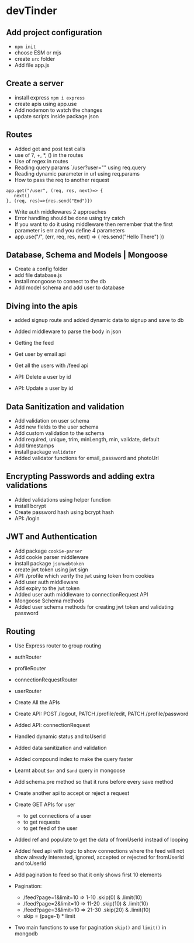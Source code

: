 # devTinder

## Add project configuration

- `npm init`
- choose ESM or mjs
- create `src` folder
- Add file app.js

## Create a server

- install express `npm i express`
- create apis using app.use
- Add nodemon to watch the changes
- update scripts inside package.json

## Routes

- Added get and post test calls
- use of ?, +, \*, () in the routes
- Use of regex in routes
- Reading query params `/user?user="" using req.query
- Reading dynamic parameter in url using req.params
- How to pass the req to another request

```
app.get("/user", (req, res, next)=> {
   next()
}, (req, res)=>{res.send("End")})

```

- Write auth middlewares 2 approaches
- Error handling should be done using try catch
- If you want to do it using middleware then remember that the first parameter is err and you define 4 parameters
- app.use("/", (err, req, res, next) => {
  res.send("Hello There")
  })

## Database, Schema and Models | Mongoose

- Create a config folder
- add file database.js
- install mongoose to connect to the db
- Add model schema and add user to database

## Diving into the apis

- added signup route and added dynamic data to signup and save to db
- Added middleware to parse the body in json
- Getting the feed
- Get user by email api
- Get all the users with /feed api

- API: Delete a user by id
- API: Update a user by id

## Data Sanitization and validation

- Add validation on user schema
- Add new fields to the user schema
- Add custom validation to the schema
- Add required, unique, trim, minLength, min, validate, default
- Add timestamps
- install package `validator`
- Added validator functions for email, password and photoUrl

## Encrypting Passwords and adding extra validations

- Added validations using helper function
- install bcrypt
- Create password hash using bcrypt hash
- API: /login

## JWT and Authentication

- Add package `cookie-parser`
- Add cookie parser middleware
- install package `jsonwebtoken`
- create jwt token using jwt sign
- API: /profile which verify the jwt using token from cookies
- Add user auth middleware
- Add expiry to the jwt token
- Added user auth middleware to connectionRequest API
- Mongoose Schema methods
- Added user schema methods for creating jwt token and validating password

## Routing

- Use Express router to group routing
- authRouter
- profileRouter
- connectionRequestRouter
- userRouter

- Create All the APIs
- Create API: POST /logout, PATCH /profile/edit, PATCH /profile/password

- Added API: connectionRequest
- Handled dynamic status and toUserId
- Added data sanitization and validation
- Added compound index to make the query faster
- Learnt about `$or` and `$and` query in mongoose
- Add schema.pre method so that it runs before every save method

- Create another api to accept or reject a request
- Create GET APIs for user

  - to get connections of a user
  - to get requests
  - to get feed of the user

- Added ref and populate to get the data of fromUserId instead of looping
- Added feed api with logic to show connections where the feed will not show already interested, ignored, accepted or rejected for fromUserId and toUserId
- Add pagination to feed so that it only shows first 10 elements
- Pagination:

  - /feed?page=1&limit=10 => 1-10 .skip(0) & .limit(10)
  - /feed?page=2&limit=10 => 11-20 .skip(10) & .limit(10)
  - /feed?page=3&limit=10 => 21-30 .skip(20) & .limit(10)
  - skip = (page-1) \* limit

- Two main functions to use for pagination `skip()` and `limit()` in mongodb
